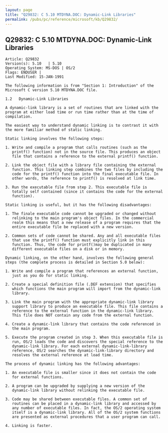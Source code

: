 ```yaml
---
layout: page
title: "Q29832: C 5.10 MTDYNA.DOC: Dynamic-Link Libraries"
permalink: /pubs/pc/reference/microsoft/kb/Q29832/
---
```


## Q29832: C 5.10 MTDYNA.DOC: Dynamic-Link Libraries

	Article: Q29832
	Version(s): 5.10   | 5.10
	Operating System: MS-DOS | OS/2
	Flags: ENDUSER |
	Last Modified: 15-JAN-1991
	
	The following information is from "Section 1: Introduction" of the
	Microsoft C version 5.10 MTDYNA.DOC file.
	
	1.2   Dynamic-Link Libraries
	
	A dynamic-link library is a set of routines that are linked with the
	program at either load time or run time rather than at the time of
	compilation.
	
	The easiest way to understand dynamic linking is to contrast it with
	the more familiar method of static linking.
	
	Static linking involves the following steps:
	
	1. Write and compile a program that calls routines (such as the
	   printf() function) not in the source file. This produces an object
	   file that contains a reference to the external printf() function.
	
	2. Link the object file with a library file containing the external
	   function. This linking step combines the two files by including the
	   code for the printf() function into the final executable file. In
	   other words, the reference to printf() is resolved at link time.
	
	3. Run the executable file from step 2. This executable file is
	   totally self contained (since it contains the code for the external
	   function).
	
	Static linking is useful, but it has the following disadvantages:
	
	1. The finale executable code cannot be upgraded or changed without
	   relinking to the main program's object files. In the commercial
	   realm this means that a new release of a program requires that the
	   entire executable file be replaced with a new version.
	
	2. Common sets of code cannot be shared. Any and all executable files
	   that use the printf() function must explicitly link in this
	   function. Thus, the code for printf()may be duplicated in many
	   different executable files on a disk or in memory.
	
	Dynamic linking, on the other hand, involves the following general
	steps (the complete process is detailed in Section 5.0 below):
	
	1. Write and compile a program that references an external function,
	   just as you do for static linking.
	
	2. Create a special definition file (.DEF extension) that specifies
	   which functions the main program will import from the dynamic-link
	   library.
	
	3. Link the main program with the appropriate dynamic-link library
	   support library to produce an executable file. This file contains a
	   reference to the external function in the dynamic-link library.
	   This file does NOT contain any code from the external function.
	
	4. Create a dynamic-link library that contains the code referenced in
	   the main program.
	
	5. Execute the program created in step 3. When this executable file is
	   run, OS/2 loads the code and discovers the special reference to the
	   dynamic-link library. For each external dynamic-link-library
	   reference, OS/2 searches the dynamic-link-library directory and
	   resolves the external reference at load time.
	
	The process of dynamic linking has the following advantages:
	
	1. An executable file is smaller since it does not contain the code
	   for external functions.
	
	2. A program can be upgraded by supplying a new version of the
	   dynamic-link library without relinking the executable file.
	
	3. Code may be shared between executable files. A common set of
	   routines can be placed in a dynamic-link library and accessed by
	   any number of executable files. In fact, the OS/2 operating system
	   itself is a dynamic-link library. All of the OS/2 system functions
	   are presented as external procedures that a user program can call.
	
	4. Linking is faster.
